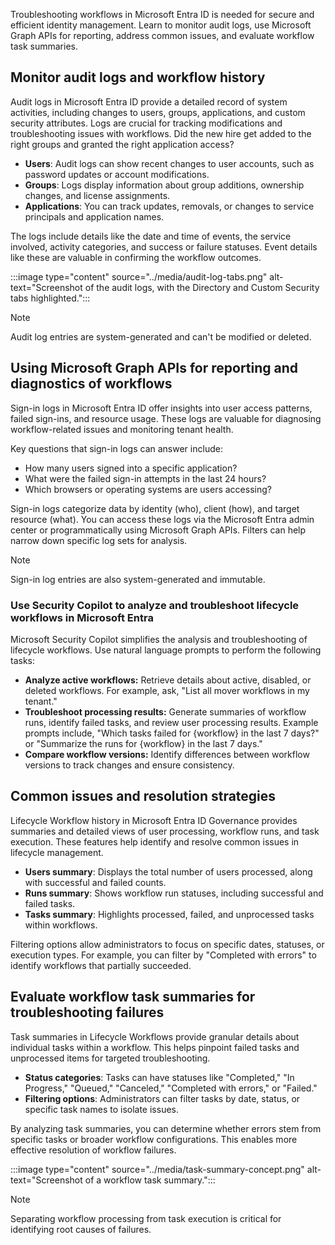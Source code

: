 Troubleshooting workflows in Microsoft Entra ID is needed for secure and efficient identity management. Learn to monitor audit logs, use Microsoft Graph APIs for reporting, address common issues, and evaluate workflow task summaries.

## Monitor audit logs and workflow history
Audit logs in Microsoft Entra ID provide a detailed record of system activities, including changes to users, groups, applications, and custom security attributes. Logs are crucial for tracking modifications and troubleshooting issues with workflows. Did the new hire get added to the right groups and granted the right application access?

- **Users**: Audit logs can show recent changes to user accounts, such as password updates or account modifications.
- **Groups**: Logs display information about group additions, ownership changes, and license assignments.
- **Applications**: You can track updates, removals, or changes to service principals and application names.

The logs include details like the date and time of events, the service involved, activity categories, and success or failure statuses. Event details like these are valuable in confirming the workflow outcomes.

:::image type="content" source="../media/audit-log-tabs.png" alt-text="Screenshot of the audit logs, with the Directory and Custom Security tabs highlighted.":::

> [!NOTE]
> Audit log entries are system-generated and can't be modified or deleted.

## Using Microsoft Graph APIs for reporting and diagnostics of workflows
Sign-in logs in Microsoft Entra ID offer insights into user access patterns, failed sign-ins, and resource usage. These logs are valuable for diagnosing workflow-related issues and monitoring tenant health.

Key questions that sign-in logs can answer include:
- How many users signed into a specific application?
- What were the failed sign-in attempts in the last 24 hours?
- Which browsers or operating systems are users accessing?

Sign-in logs categorize data by identity (who), client (how), and target resource (what). You can access these logs via the Microsoft Entra admin center or programmatically using Microsoft Graph APIs. Filters can help narrow down specific log sets for analysis.

> [!NOTE]
> Sign-in log entries are also system-generated and immutable.

### Use Security Copilot to analyze and troubleshoot lifecycle workflows in Microsoft Entra
Microsoft Security Copilot simplifies the analysis and troubleshooting of lifecycle workflows. Use natural language prompts to perform the following tasks:

- **Analyze active workflows:** Retrieve details about active, disabled, or deleted workflows. For example, ask, "List all mover workflows in my tenant."
- **Troubleshoot processing results:** Generate summaries of workflow runs, identify failed tasks, and review user processing results. Example prompts include, "Which tasks failed for {workflow} in the last 7 days?" or "Summarize the runs for {workflow} in the last 7 days."
- **Compare workflow versions:** Identify differences between workflow versions to track changes and ensure consistency.

## Common issues and resolution strategies
Lifecycle Workflow history in Microsoft Entra ID Governance provides summaries and detailed views of user processing, workflow runs, and task execution. These features help identify and resolve common issues in lifecycle management.

- **Users summary**: Displays the total number of users processed, along with successful and failed counts.
- **Runs summary**: Shows workflow run statuses, including successful and failed tasks.
- **Tasks summary**: Highlights processed, failed, and unprocessed tasks within workflows.

Filtering options allow administrators to focus on specific dates, statuses, or execution types. For example, you can filter by "Completed with errors" to identify workflows that partially succeeded.

## Evaluate workflow task summaries for troubleshooting failures
Task summaries in Lifecycle Workflows provide granular details about individual tasks within a workflow. This helps pinpoint failed tasks and unprocessed items for targeted troubleshooting.

- **Status categories**: Tasks can have statuses like "Completed," "In Progress," "Queued," "Canceled," "Completed with errors," or "Failed."
- **Filtering options**: Administrators can filter tasks by date, status, or specific task names to isolate issues.

By analyzing task summaries, you can determine whether errors stem from specific tasks or broader workflow configurations. This enables more effective resolution of workflow failures.

:::image type="content" source="../media/task-summary-concept.png" alt-text="Screenshot of a workflow task summary.":::

> [!NOTE]
> Separating workflow processing from task execution is critical for identifying root causes of failures.
